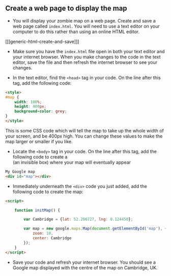 ## Create a web page to display the map

+ You will display your zombie map on a web page. Create and save a web page called `index.html`. You will need to use a text editor on your computer to do this rather than using an online HTML editor.

[[[generic-html-create-and-save]]]

+ Make sure you have the `index.html` file open in both your text editor and your internet browser. When you make changes to the code in the text editor, save the file and then refresh the internet browser to see your changes.

+ In the text editor, find the `<head>` tag in your code. On the line after this tag, add the following code:

```html
<style>
#map {
    width: 100%;
    height: 400px;
    background-color: grey;
}
</style>
```

This is some CSS code which will tell the map to take up the whole width of your screen, and be 400px high. You can change these values to make the map larger or smaller if you like.

+ Locate the `<body>` tag in your code. On the line after this tag, add the following code to create a <div> (an invisible box) where your map will eventually appear

```html
My Google map
<div id="map"></div>
```

+ Immediately underneath the `<div>` code you just added, add the following code to create the map:

```html
<script>

    function initMap() {

        var Cambridge = {lat: 52.206727, lng: 0.124450};

        var map = new google.maps.Map(document.getElementById('map'), {
            zoom: 10,
            center: Cambridge
        });
    }
</script>
```

+ Save your code and refresh your internet browser. You should see a Google map displayed with the centre of the map on Cambridge, UK.
